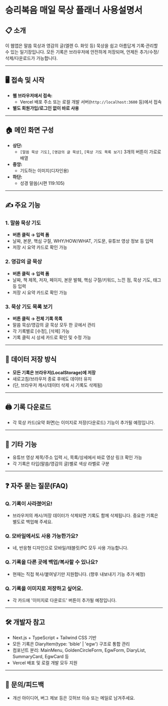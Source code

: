 # 승리복음 매일 묵상 플래너 사용설명서

## 📋 소개
이 웹앱은 말씀 묵상과 영감의 글(엘렌 G. 화잇 등) 묵상을 쉽고 아름답게 기록·관리할 수 있는 일기장입니다. 모든 기록은 브라우저에 안전하게 저장되며, 언제든 추가/수정/삭제/다운로드가 가능합니다.

---

## 🖥️ 접속 및 시작
- **웹 브라우저에서 접속:**
  - Vercel 배포 주소 또는 로컬 개발 서버(`http://localhost:3600` 등)에서 접속
- **별도 회원가입/로그인 없이 바로 사용**

---

## 🏠 메인 화면 구성
- **상단:**
  - `[말씀 묵상 기도]`, `[영감의 글 묵상]`, `[묵상 기도 목록 보기]` 3개의 버튼이 가로로 배열
- **중앙:**
  - 기도하는 이미지(디자인용)
- **하단:**
  - 성경 말씀(시편 119:105)

---

## ✍️ 주요 기능

### 1. 말씀 묵상 기도
- **버튼 클릭 → 입력 폼**
- 날짜, 본문, 핵심 구절, WHY/HOW/WHAT, 기도문, 유튜브 영상 정보 등 입력
- 저장 시 요약 카드로 확인 가능

### 2. 영감의 글 묵상
- **버튼 클릭 → 입력 폼**
- 날짜, 책 제목, 저자, 페이지, 본문 발췌, 핵심 구절/키워드, 느낀 점, 묵상 기도, 태그 등 입력
- 저장 시 요약 카드로 확인 가능

### 3. 묵상 기도 목록 보기
- **버튼 클릭 → 전체 기록 목록**
- 말씀 묵상/영감의 글 묵상 모두 한 곳에서 관리
- 각 기록별로 [수정], [삭제] 가능
- 기록 클릭 시 상세 카드로 확인 및 수정 가능

---

## 💾 데이터 저장 방식
- **모든 기록은 브라우저(LocalStorage)에 저장**
- 새로고침/브라우저 종료 후에도 데이터 유지
- (단, 브라우저 캐시/데이터 삭제 시 기록도 삭제됨)

---

## 🖨️ 기록 다운로드
- 각 묵상 카드(요약 화면)는 이미지로 저장(다운로드) 기능이 추가될 예정입니다.

---

## 🔄 기타 기능
- 유튜브 영상 제목/주소 입력 시, 목록/상세에서 바로 영상 링크 확인 가능
- 각 기록은 타입(말씀/영감의 글)별로 색상 라벨로 구분

---

## ❓ 자주 묻는 질문(FAQ)

### Q. 기록이 사라졌어요!
- 브라우저의 캐시/저장 데이터가 삭제되면 기록도 함께 삭제됩니다. 중요한 기록은 별도로 백업해 주세요.

### Q. 모바일에서도 사용 가능한가요?
- 네, 반응형 디자인으로 모바일/태블릿/PC 모두 사용 가능합니다.

### Q. 기록을 다른 곳에 백업/복사할 수 있나요?
- 현재는 직접 복사/붙여넣기만 지원합니다. (향후 내보내기 기능 추가 예정)

### Q. 기록을 이미지로 저장하고 싶어요.
- 각 카드에 '이미지로 다운로드' 버튼이 추가될 예정입니다.

---

## 🛠️ 개발자 참고
- Next.js + TypeScript + Tailwind CSS 기반
- 모든 기록은 DiaryItem(type: 'bible' | 'egw') 구조로 통합 관리
- 컴포넌트 분리: MainMenu, GoldenCircleForm, EgwForm, DiaryList, SummaryCard, EgwCard 등
- Vercel 배포 및 로컬 개발 모두 지원

---

## 🙏 문의/피드백
- 개선 아이디어, 버그 제보 등은 깃허브 이슈 또는 메일로 남겨주세요. 
